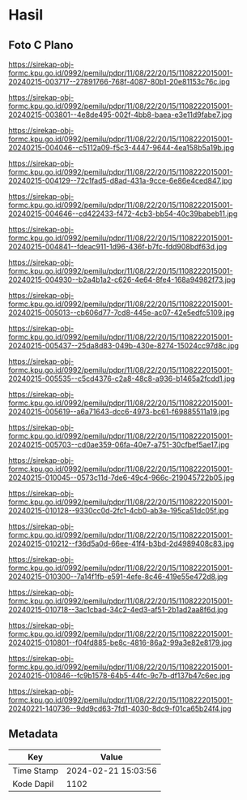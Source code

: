 # Hasil

## Foto C Plano

https://sirekap-obj-formc.kpu.go.id/0992/pemilu/pdpr/11/08/22/20/15/1108222015001-20240215-003717--27891766-768f-4087-80b1-20e81153c76c.jpg

https://sirekap-obj-formc.kpu.go.id/0992/pemilu/pdpr/11/08/22/20/15/1108222015001-20240215-003801--4e8de495-002f-4bb8-baea-e3e11d9fabe7.jpg

https://sirekap-obj-formc.kpu.go.id/0992/pemilu/pdpr/11/08/22/20/15/1108222015001-20240215-004046--c5112a09-f5c3-4447-9644-4ea158b5a19b.jpg

https://sirekap-obj-formc.kpu.go.id/0992/pemilu/pdpr/11/08/22/20/15/1108222015001-20240215-004129--72c1fad5-d8ad-431a-9cce-6e86e4ced847.jpg

https://sirekap-obj-formc.kpu.go.id/0992/pemilu/pdpr/11/08/22/20/15/1108222015001-20240215-004646--cd422433-f472-4cb3-bb54-40c39babeb11.jpg

https://sirekap-obj-formc.kpu.go.id/0992/pemilu/pdpr/11/08/22/20/15/1108222015001-20240215-004841--fdeac911-1d96-436f-b7fc-fdd908bdf63d.jpg

https://sirekap-obj-formc.kpu.go.id/0992/pemilu/pdpr/11/08/22/20/15/1108222015001-20240215-004930--b2a4b1a2-c626-4e64-8fe4-168a94982f73.jpg

https://sirekap-obj-formc.kpu.go.id/0992/pemilu/pdpr/11/08/22/20/15/1108222015001-20240215-005013--cb606d77-7cd8-445e-ac07-42e5edfc5109.jpg

https://sirekap-obj-formc.kpu.go.id/0992/pemilu/pdpr/11/08/22/20/15/1108222015001-20240215-005437--25da8d83-049b-430e-8274-15024cc97d8c.jpg

https://sirekap-obj-formc.kpu.go.id/0992/pemilu/pdpr/11/08/22/20/15/1108222015001-20240215-005535--c5cd4376-c2a8-48c8-a936-b1465a2fcdd1.jpg

https://sirekap-obj-formc.kpu.go.id/0992/pemilu/pdpr/11/08/22/20/15/1108222015001-20240215-005619--a6a71643-dcc6-4973-bc61-f69885511a19.jpg

https://sirekap-obj-formc.kpu.go.id/0992/pemilu/pdpr/11/08/22/20/15/1108222015001-20240215-005703--cd0ae359-06fa-40e7-a751-30cfbef5ae17.jpg

https://sirekap-obj-formc.kpu.go.id/0992/pemilu/pdpr/11/08/22/20/15/1108222015001-20240215-010045--0573c11d-7de6-49c4-966c-219045722b05.jpg

https://sirekap-obj-formc.kpu.go.id/0992/pemilu/pdpr/11/08/22/20/15/1108222015001-20240215-010128--9330cc0d-2fc1-4cb0-ab3e-195ca51dc05f.jpg

https://sirekap-obj-formc.kpu.go.id/0992/pemilu/pdpr/11/08/22/20/15/1108222015001-20240215-010212--f36d5a0d-66ee-41f4-b3bd-2d4989408c83.jpg

https://sirekap-obj-formc.kpu.go.id/0992/pemilu/pdpr/11/08/22/20/15/1108222015001-20240215-010300--7a14f1fb-e591-4efe-8c46-419e55e472d8.jpg

https://sirekap-obj-formc.kpu.go.id/0992/pemilu/pdpr/11/08/22/20/15/1108222015001-20240215-010718--3ac1cbad-34c2-4ed3-af51-2b1ad2aa8f6d.jpg

https://sirekap-obj-formc.kpu.go.id/0992/pemilu/pdpr/11/08/22/20/15/1108222015001-20240215-010801--f04fd885-be8c-4816-86a2-99a3e82e8179.jpg

https://sirekap-obj-formc.kpu.go.id/0992/pemilu/pdpr/11/08/22/20/15/1108222015001-20240215-010846--fc9b1578-64b5-44fc-9c7b-df137b47c6ec.jpg

https://sirekap-obj-formc.kpu.go.id/0992/pemilu/pdpr/11/08/22/20/15/1108222015001-20240221-140736--9dd9cd63-7fd1-4030-8dc9-f01ca65b24f4.jpg


## Metadata

| Key        | Value               |
| ---------- | ------------------- |
| Time Stamp | 2024-02-21 15:03:56 |
| Kode Dapil | 1102                |



